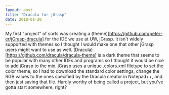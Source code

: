 ```yaml
---
layout: post
title: "Dracula for jGrasp"
date: 2018-01-20
---
```


My first "project" of sorts was creating a (theme)[https://github.com/peter-er/jGrasp-dracula] for the IDE we use at UW, jGrasp. It isn't widely supported with themes so I thought I would make one that other jGrasp users might want to use as well. (Dracula)[https://github.com/dracula/dracula-theme] is a dark theme that seems to be popular with many other IDEs and programs so I thought it would be nice to add jGrasp to the mix. jGrasp uses a unique .colors.xml filetype to set the color theme, so I had to download the standard color settings, change the RGB values to the ones specified by the Dracula creator in Notepad++, and then just saving that file. Hardly worthy of being called a project, but you've gotta start somewhere, right?
